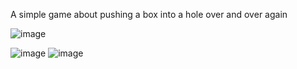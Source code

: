 A simple game about pushing a box into a hole over and over again

![image](https://github.com/iris-jen/codin-club-react-thing/assets/7981120/7d05d1bd-db2a-40e9-a32e-4bd170524824)

![image](https://github.com/iris-jen/codin-club-react-thing/assets/7981120/386c3dc4-aeea-4fc5-91ae-be182ea55ca4)
![image](https://github.com/iris-jen/codin-club-react-thing/assets/7981120/33c9b31c-bb56-4c54-a205-b6f29ef3642e)
